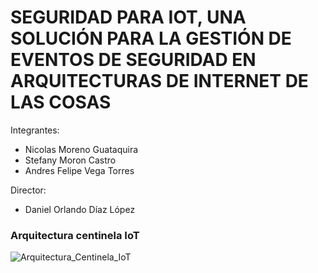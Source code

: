 # SEGURIDAD PARA IOT, UNA SOLUCIÓN PARA LA GESTIÓN DE EVENTOS DE SEGURIDAD EN ARQUITECTURAS DE INTERNET DE LAS COSAS

Integrantes:
* Nicolas Moreno Guataquira
* Stefany Moron Castro
* Andres Felipe Vega Torres

Director:
* Daniel Orlando Díaz López


 

### 
### Arquitectura centinela IoT

![Arquitectura_Centinela_IoT](https://github.com/andresvega82/SIEM-IoT/tree/master/Documentaci%C3%B3n/Arquitectura_Centinela_IoT.jpg)
